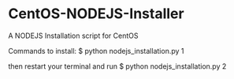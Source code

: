 # CentOS-NODEJS-Installer
A NODEJS Installation script for CentOS

Commands to install: 
$ python nodejs_installation.py 1

then restart your terminal and run
$ python nodejs_installation.py 2

